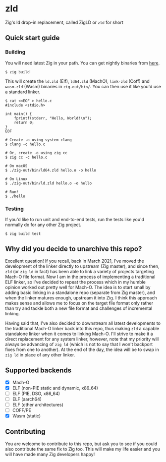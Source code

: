 # zld

Zig's ld drop-in replacement, called ZigLD or `zld` for short

## Quick start guide

### Building

You will need latest Zig in your path. You can get nightly binaries from [here](https://ziglang.org/download/).

```
$ zig build
```

This will create the `ld.zld` (Elf), `ld64.zld` (MachO), `link-zld` (Coff) and `wasm-zld` (Wasm) binaries in `zig-out/bin/`.
You can then use it like you'd use a standard linker.

```
$ cat <<EOF > hello.c
#include <stdio.h>

int main() {
    fprintf(stderr, "Hello, World!\n");
    return 0;
}
EOF

# Create .o using system clang
$ clang -c hello.c

# Or, create .o using zig cc
$ zig cc -c hello.c

# On macOS
$ ./zig-out/bin/ld64.zld hello.o -o hello

# On Linux
$ ./zig-out/bin/ld.zld hello.o -o hello

# Run!
$ ./hello
```

### Testing

If you'd like to run unit and end-to-end tests, run the tests like you'd normally do for any other Zig project.

```
$ zig build test
```

## Why did you decide to unarchive this repo?

Excellent question! If you recall, back in March 2021, I've moved the development of the linker directly
to upstream (Zig master), and since then, `zld` (or `zig ld` in fact) has been able to link a variety
of projects targeting Mach-O file format. Now I am in the process of implementing a traditional ELF linker,
so I've decided to repeat the process which in my humble opinion worked out pretty well for Mach-O. The idea
is to start small by adding basic linking in a standalone repo (separate from Zig master), and when the linker 
matures enough, upstream it into Zig. I think this approach makes sense and allows me to focus on the target
file format only rather than try and tackle both a new file format and challenges of incremental linking.

Having said that, I've also decided to downstream all latest developments to the traditional Mach-O linker
back into this repo, thus making `zld` a capable standalone linker when it comes to linking Mach-O. I'll strive
to make it a direct replacement for any system linker, however, note that my priority will always be advancing
of `zig ld` (which is not to say that I won't backport fixes from one to another). At the end of the day, the idea
will be to swap in `zig ld` in place of any other linker.

## Supported backends

- [x] Mach-O
- [x] ELF (non-PIE static and dynamic, x86_64)
- [ ] ELF (PIE, DSO, x86_64)
- [ ] ELF (aarch64)
- [ ] ELF (other architectures)
- [ ] COFF/PE
- [x] Wasm (static)

## Contributing

You are welcome to contribute to this repo, but ask you to see if you could also contribute the same fix
to Zig too. This will make my life easier and you will have made many Zig developers happy!
